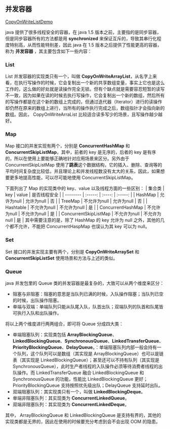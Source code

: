 ﻿## 并发容器
[CopyOnWriteListDemo](https://github.com/lidonggg/Learning-notes/tree/master/java/src/main/java/com/lidong/java/concurrent/container/CopyOnWriteArrayListDemo.java)

java 提供了很多线程安全的容器，在 java 1.5 版本之前，主要指的是同步容器，但是同步容器所有的方法都是用 **synchronized** 来保证互斥的，导致其串行化程度特别高，从而性能特别差，因此 java 在 1.5 版本之后提供了性能更高的容器，称为 **并发容器** ，其主要包含如下一些内容：


### List
List 并发容器的实现类只有一个，叫做 **CopyOnWriteArrayList**，从名字上来看，在执行写操作的时候，它会复制出一个新的共享数组变量，事实上它也是这么工作的，这么做的好处就是读操作完全无锁。但有个缺点就是需要容忍短暂的读写不一致，因为如果在读的时候去执行写操作，它会复制出一个新的数组，然后所有的写操作都是在这个新的数组上完成的，但通过迭代器（Iterator）进行的读操作却仍然在原来的数组上进行，当所有的操作执行完成之后，数组指针才会指向新的数组。因此， CopyOnWriteArraList 比较适合读多写少的场景，且写操作越少越好。

### Map
Map 接口的并发实现有两个，分别是 **ConcurrentHashMap** 和 **ConcurrentSkipListMap**，其中，前者的 key 是无序的，后者的 key 是有序的，所以在使用上要能够正确地针对应用场景来区分。另外由于 ConcurrentSkipListMap 使用了**跳表**这个数据结构，它的插入、删除、查询等的平均时间复杂度比较低，并且理论上和并发线程数没有太大的关系，因此，如果想要更多地提高性能，可以尽可能地使用 ConcurrentSkipListMap。

下面列出了 Map 的实现类中的 key、value 以及线程方面的一些区别：
| 集合类        | key   |  value  |  是否线程安全 |
| --------   | :-----:  | :----:  | :-----: |
| HashMap   |   允许为null   |   允许为null   |       否   |
| TreeMap  |    不允许为null    |  允许为null  |         否 |
| Hashtable     | 不允许为null |   不允许为null     |   是          |
| ConcurrentHashMap   |    不允许为null    |  不允许为null  | 是         |
| ConcurrentSkipListMap |    不允许为null    |  不允许为null |  是        |
其中需要注意的是，除了 HashMap 的 key 允许为 null 之外，其他的几个都不允许，不能把 ConcurrentHaspMap 也误认为其 key 可以为 null。

### Set
Set 接口的并发实现主要有两个，分别是 **CopyOnWriteArraySet** 和 **ConcurrentSkipListSet** 使用场景和方法与上述的类似。

### Queue
java 并发包里的 Queue 类的并发容器是最复杂的，大致可以从两个维度来区分：

- 阻塞与非阻塞：阻塞的意思是当队列已满的时候，入队操作阻塞；当队列已空的时候，出队操作阻塞。
- 单端与双端：单端队列只能从队尾入队，队首出队；双端队列的队首和队尾皆可执行入队和出队操作。

将以上两个维度进行两两组合，即可将 Queue 分成四大类：

- 单端阻塞队列：实现类包括 **ArrayBlockingQueue**、**LinkedBlockingQueue**、**SynchronousQueue**、**LinkedTransferQueue**、**PriorityBlockingQueue**、**DelayQueue**。：单端阻塞队列内部一般会持有一个队列，这个队列可以是数组（其实现是 ArrayBlockingQueue）也可以是链表（其实现是 LinkedBlockingQueue）；甚至还可以不持有队列（其实现是 SynchronousQueue），此时生产者线程的入队操作必须等待消费者线程的出队操作。而 LinkedTransferQueue 融合 LinkedBlockingQueue 和 SynchronousQueue 的功能，性能比 LinkedBlockingQueue 更好；PriorityBlockingQueue 支持按照优先级出队；DelayQueue 支持延时出队。
- 双端阻塞队列：其实现类只有一个，叫做 **LinkedBlockingDeque**。
- 单端非阻塞队列：其实现类为 **ConcurrentLinkedQueue**。
- 双端非阻塞队列：其实现类为 **ConcurrentLinkedDeque**。

其中， ArrayBlockingQueue 和 LinkedBlockingQueue 是支持有界的，其他的实现类都是无界的，因此在使用的时候要充分考虑到会不会出现 OOM 的隐患。


